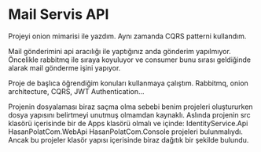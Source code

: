 # Mail Servis API

Projeyi onion mimarisi ile yazdım. Aynı zamanda CQRS patterni kullandım.

Mail gönderimini api aracılığı ile yaptığınız anda gönderim yapılmıyor. Öncelikle rabbitmq ile sıraya koyuluyor ve consumer bunu sırası geldiğinde alarak mail gönderme işini yapıyor.

Proje de başlıca öğrendiğim konuları kullanmaya çalıştım.
Rabbitmq, onion architecture, CQRS, JWT Authentication...

Projenin dosyalaması biraz saçma olma sebebi benim projeleri oluştururken dosya yapısını belirtmeyi unutmuş olmamdan kaynaklı.
Aslında projenin src klasörü içerisinde bir de Apps klasörü olmalı ve içinde:
  IdentityService.Api 
  HasanPolatCom.WebApi
  HasanPolatCom.Console
projeleri bulunmalıydı. Ancak bu projeler klasör yapısı içerisinde biraz dağıtık bir şekilde bulundu.
